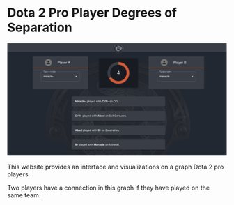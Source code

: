 # Dota 2 Pro Player Degrees of Separation

![Screenshot](https://github.com/BlueBlazin/dotados/blob/master/screenshot.png)

This website provides an interface and visualizations on a graph Dota 2 pro players.

Two players have a connection in this graph if they have played on the same team.
